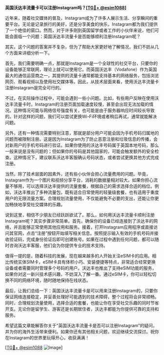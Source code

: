 **英国沃达丰流量卡可以注册Instagram吗？[[TG💪+ @esim1088](https://t.me/s/esim1088)]**

近年来，随着社交媒体的普及，Instagram成为了许多人展示生活、分享瞬间的重要平台。无论是记录旅行的美好，还是分享美食的快乐，Instagram都为我们提供了一个绝佳的窗口。然而，对于许多刚到英国留学或者工作的小伙伴来说，他们可能会面临一个问题：英国沃达丰流量卡是否能够顺利注册Instagram呢？

其实，这个问题的答案并不复杂，但为了帮助大家更好地了解情况，我们不妨从几个方面来详细分析一下。

首先，我们需要明确一点，那就是Instagram是一个全球性的社交平台，只要你的设备能够正常联网，理论上就可以使用它。而英国沃达丰（Vodafone）作为英国最大的通信运营商之一，其提供的流量卡通常都能支持基本的网络服务，包括浏览网页、观看视频以及使用社交媒体等。因此，从技术层面来看，使用沃达丰流量卡注册Instagram是完全可行的。

不过，在实际操作过程中，可能会遇到一些小问题。比如，有些用户反映在使用沃达丰流量卡时，Instagram的注册页面加载速度较慢，甚至会出现无法加载的情况。这种情况可能与网络信号强度有关，也可能是由于服务器响应时间较长导致的。针对这样的问题，我们可以尝试更换Wi-Fi环境或者稍后再试，通常就能解决问题。

另外，还有一种情况需要特别注意，那就是部分用户可能会因为手机号码归属地的问题而被限制注册。这是因为Instagram为了防止恶意注册和垃圾信息的传播，会对新用户的手机号码进行验证。如果你使用的沃达丰号码属于英国本地号码，那么一般来说是没有问题的；但如果你的号码是其他国家的，可能会触发额外的安全检查。这种情况下，建议联系沃达丰客服确认号码状态，或者尝试更换其他方式完成注册。

当然，除了技术层面的因素外，还有些小伙伴会担心流量费用的问题。毕竟，Instagram作为一个图片和视频分享平台，消耗的数据量相对较大。如果你担心流量不够用，可以选择沃达丰提供的流量套餐，根据自己的需求选择合适的档位。例如，沃达丰推出了多种流量包，既有适合日常使用的轻量级套餐，也有适用于重度用户的无限流量方案。合理规划流量使用，不仅能避免不必要的支出，还能让你更加畅快地享受社交媒体的乐趣。

说到这里，相信不少朋友已经跃跃欲试了。那么，如何用沃达丰流量卡顺利注册Instagram呢？其实步骤非常简单。首先，确保你的设备已经连接到了沃达丰的网络，并且能够正常使用其他应用和服务。接着，打开Instagram应用程序或直接访问其官网，点击“注册”按钮开始填写相关信息。按照提示输入有效的手机号码并接收验证码，完成身份验证后即可创建账号。如果在过程中遇到任何问题，都可以随时咨询沃达丰客服，他们会为你提供专业的技术支持。

值得一提的是，随着科技的发展，现在越来越多的人开始关注eSIM卡的应用。相比传统实体SIM卡，eSIM卡具有体积小巧、安装便捷等特点，非常适合经常更换设备或者需要同时管理多个号码的用户。沃达丰也推出了支持eSIM功能的服务，如果你对这一新兴技术感兴趣，不妨深入了解一番。通过eSIM卡，你可以轻松切换不同的网络环境，随时随地保持在线状态。

最后，让我们总结一下：英国沃达丰流量卡是可以用来注册Instagram的，只要你保证网络连接稳定，并妥善处理好可能遇到的技术障碍，整个过程将会非常顺畅。同时，合理规划流量使用，选择合适的套餐，也能让你在享受社交乐趣的同时节省开支。无论你是留学生、游客还是长期居住者，沃达丰都能为你提供可靠的支持和服务。

希望这篇文章能解答你关于“英国沃达丰流量卡是否可以注册Instagram”的疑问，并为你的海外生活带来便利。如果你还有其他相关问题，欢迎继续交流探讨。祝你在Instagram的世界里玩得开心，收获满满！

[[TG💪+ @esim1088](https://t.me/s/esim1088) ![Image](https://i.postimg.cc/4NQfJmqS/Snipaste-2025-05-13-00-14-12.png)]